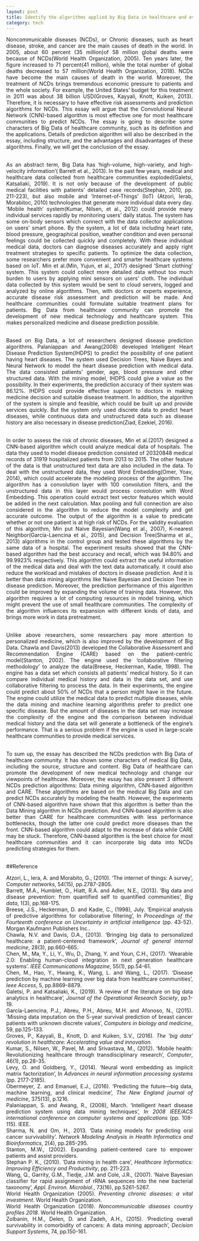 ```yaml
---
layout: post
title: Identify the algorithms applied by Big Data in healthcare and evaluate the impact of these on noncommunicable disease prediction strategies
category: tech
---
```


<div style='text-align: justify;'> Noncommunicable diseases (NCDs), or Chronic diseases, such as heart disease, stroke, and cancer are the main causes of death in the world. In 2005, about 60 percent (35 million)of 58 million global deaths were because of NCDs(World Health Organization, 2005). Ten years later, the figure increased to 71 percent(41 million), while the total number of global deaths decreased to 57 million(World Health Organization, 2018). NCDs have become the main causes of death in the world. Moreover, the treatment of NCDs brings tremendous economic pressure to patients and the whole society. For example, the United States’ budget for this treatment in 2011 was about 38 billion USD(Groves, Kayyali, Knott, Kuiken, 2013). Therefore, it is necessary to have effective risk assessments and prediction algorithms for NCDs. This essay will argue that the Convolutional Neural Network (CNN)-based algorithm is most effective one for most healthcare communities to predict NCDs. The essay is going to describe some characters of Big Data of healthcare community, such as its definition and the applications. Details of prediction algorithm will also be described in the essay, including structure, and the advantages and disadvantages of these algorithms. Finally, we will get the conclusion of the essay.<br><br>

As an abstract term, Big Data has ‘high-volume, high-variety, and high-velocity information’( Barrett et al., 2013). In the past few years, medical and healthcare data collected from healthcare communities exploded(Galetsi, Katsaliaki, 2019). It is not only because of the development of public medical facilities with patients’ detailed case records(Stephan, 2010, pp. 211-223), but also mobile and ‘Internet-of-Things’ (IoT) (Atzori, Ierab, Morabitoc, 2010) technologies that generate more individual data every day. ‘Mobile health’ system(Kumar, Nilsen, et al., 2012) could provide many individual services rapidly by monitoring users’ daily status. The system has some on-body sensors which connect with the data collector applications on users’ smart phone. By the system, a lot of data including heart rate, blood pressure, geographical position, weather condition and even personal feelings could be collected quickly and completely. With these individual medical data, doctors can diagnose diseases accurately and apply right treatment strategies to specific patients. To optimize the data collection, some researchers prefer more convenient and smarter healthcare systems based on IoT. Min et al.(Min, Yujun, et al., 2017) designed ‘Smart clothing’ system. This system could collect more detailed data without too much burden to users by applying mini sensors on users’ cloth. The individual data collected by this system would be sent to cloud servers, logged and analyzed by online algorithms. Then, with doctors or experts experience, accurate disease risk assessment and prediction will be made. And healthcare communities could formulate suitable treatment plans for patients. Big Data from healthcare community can promote the development of new medical technology and healthcare system. This makes personalized medicine and disease prediction possible.<br><br>

Based on Big Data, a lot of researchers designed disease prediction algorithms. Palaniappan and Awang(2008) developed Intelligent Heart Disease Prediction System(IHDPS) to predict the possibility of one patient having heart diseases. The system used Decision Trees, Naive Bayes and Neural Network to model the heart disease prediction with medical data. The data consisted patients’ gender, age, blood pressure and other structured data. With the mining model, IHDPS could give a value as the possibility. In their experiments, the prediction accuracy of their system was 86.12%. IHDPS could provide effective support to doctors in making medicine decision and suitable disease treatment. In addition, the algorithm of the system is simple and feasible, which could be built up and provide services quickly. But the system only used discrete data to predict heart diseases, while continuous data and unstructured data such as disease history are also necessary in disease prediction(Ziad, Ezekiel, 2016).<br><br>

In order to assess the risk of chronic diseases, Min et al.(2017) designed a CNN-based algorithm which could analyze medical data of hospitals. The data they used to model disease prediction consisted of 20320848 medical records of 31919 hospitalized patients from 2013 to 2015. The other feature of the data is that unstructured text data are also included in the data. To deal with the unstructured data, they used Word Embedding(Omer, Yoav, 2014), which could accelerate the modeling process of the algorithm. The algorithm has a convolution layer with 100 convolution filters, and the unstructured data in this layer would process convolution with Word Embedding. This operation could extract text vector features which would be added in the next calculation. Max pooling and full connection are also considered in the algorithm to reduce the model complexity and get accurate outcome. The output of the algorithm is a value to predicate whether or not one patient is at high risk of NCDs. For the validity evaluation of this algorithm, Min put Naive Bayesian(Wang et al., 2007), K-nearest Neighbor(García-Laencina et al., 2015), and Decision Tree(Sharma et al., 2013) algorithms in the control group and tested these algorithms by the same data of a hospital. The experiment results showed that the CNN-based algorithm had the best accuracy and recall, which was 94.80% and 99.9923% respectively. This algorithm could extract the useful information of the medical data and deal with the text data automatically. it could also reduce the workload and mistakes of doctors in disease prediction. And it is better than data mining algorithms like Naive Bayesian and Decision Tree in disease prediction. Moreover, the prediction performance of this algorithm could be improved by expanding the volume of training data. However, this algorithm requires a lot of computing resources in model training, which might prevent the use of small healthcare communities. The complexity of the algorithm influences its expansion with different kinds of data, and brings more work in data pretreatment.<br><br>

Unlike above researchers, some researchers pay more attention to personalized medicine, which is also improved by the development of Big Data. Chawla and Davis(2013) developed the Collaborative Assessment and Recommendation Engine (CARE) based on the patient-centric model(Stanton, 2002). The engine used the ‘collaborative filtering methodology’ to analyze the data(Breese, Heckerman, Kadie, 1998). The engine has a data set which consists all patients’ medical history. So it can compare individual medical history and data in the data set, and use collaborative filtering to process the data. In their experiments, the engine could predict about 50% of NCDs that a person might have in the future. The engine could utilize the medical data to predict multiple diseases, while the data mining and machine learning algorithms prefer to predict one specific disease. But the amount of diseases in the data set may increase the complexity of the engine and the comparison between individual medical history and the data set will generate a bottleneck of the engine’s performance. That is a serious problem if the engine is used in large-scale healthcare communities to provide medical services.<br><br>

To sum up, the essay has described the NCDs prediction with Big Data of healthcare community. It has shown some characters of medical Big Data, including the source, structure and content. Big Data of healthcare can promote the development of new medical technology and change our viewpoints of healthcare. Moreover, the essay has also present 3 different NCDs prediction algorithms: Data mining algorithm, CNN-based algorithm and CARE. These algorithms are based on the medical Big Data and can predict NCDs accurately by modeling the health. However, the experiments of CNN-based algorithm have shown that this algorithm is better than the Data Mining algorithm in NCDs prediction. And CNN-based algorithm is also better than CARE for healthcare communities with less performance bottlenecks, though the latter one could predict more diseases than the front. CNN-based algorithm could adapt to the increase of data while CARE may be stuck. Therefore, CNN-based algorithm is the best choice for most healthcare communities and it can incorporate big data into NCDs predicting strategies for them.<br><br></div>

##Reference
<div style='text-align: justify;'>Atzori, L., Iera, A. and Morabito, G., (2010). ‘The internet of things: A survey’, <i>Computer networks</i>, 54(15), pp.2787-2805.<br>
Barrett, M.A., Humblet, O., Hiatt, R.A. and Adler, N.E., (2013). ‘Big data and disease prevention: from quantified self to quantified communities’, <i>Big data</i>, 1(3), pp.168-175.<br>
Breese, J.S., Heckerman, D. and Kadie, C., (1998), July. ‘Empirical analysis of predictive algorithms for collaborative filtering’, In <i>Proceedings of the Fourteenth conference on Uncertainty in artificial intelligence</i> (pp. 43-52). Morgan Kaufmann Publishers Inc..<br>
Chawla, N.V. and Davis, D.A., (2013). ‘Bringing big data to personalized healthcare: a patient-centered framework’, <i>Journal of general internal medicine</i>, 28(3), pp.660-665.<br>
Chen, M., Ma, Y., Li, Y., Wu, D., Zhang, Y. and Youn, C.H., (2017). ‘Wearable 2.0: Enabling human-cloud integration in next generation healthcare systems’. <i>IEEE Communications Magazine</i>, 55(1), pp.54-61.<br>
Chen, M., Hao, Y., Hwang, K., Wang, L. and Wang, L., (2017). ‘Disease prediction by machine learning over big data from healthcare communities’, <i>Ieee Access</i>, 5, pp.8869-8879.<br>
Galetsi, P. and Katsaliaki, K., (2019). ‘A review of the literature on big data analytics in healthcare’, <i>Journal of the Operational Research Society</i>, pp.1-19.<br>
García-Laencina, P.J., Abreu, P.H., Abreu, M.H. and Afonoso, N., (2015). ‘Missing data imputation on the 5-year survival prediction of breast cancer patients with unknown discrete values’, <i>Computers in biology and medicine</i>, 59, pp.125-133.<br>
Groves, P., Kayyali, B., Knott, D. and Kuiken, S.V., (2016). <i>The 'big data' revolution in healthcare: Accelerating value and innovation.</i><br>
Kumar, S., Nilsen, W., Pavel, M. and Srivastava, M., (2012). ‘Mobile health: Revolutionizing healthcare through transdisciplinary research’, <i>Computer</i>, 46(1), pp.28-35.<br>
Levy, O. and Goldberg, Y., (2014). ‘Neural word embedding as implicit matrix factorization’, In <i>Advances in neural information processing systems</i> (pp. 2177-2185).<br>
Obermeyer, Z. and Emanuel, E.J., (2016). ‘Predicting the future—big data, machine learning, and clinical medicine’, <i>The New England journal of medicine</i>, 375(13), p.1216.<br>
Palaniappan, S. and Awang, R., (2008), March. ‘Intelligent heart disease prediction system using data mining techniques’, In <i>2008 IEEE/ACS international conference on computer systems and applications</i> (pp. 108-115). IEEE.<br>
Sharma, N. and Om, H., 2013. ‘Data mining models for predicting oral cancer survivability’. <i>Network Modeling Analysis in Health Informatics and Bioinformatics</i>, 2(4), pp.285-295.<br>
Stanton, M.W., (2002). Expanding patient-centered care to empower patients and assist providers.<br>
Stephan P. K., (2010). ‘Data mining in health care’, <i>Healthcare Informatics: Improving Efficiency and Productivity</i>, pp. 211-223.<br>
Wang, Q., Garrity, G.M., Tiedje, J.M. and Cole, J.R., (2007). ‘Naive Bayesian classifier for rapid assignment of rRNA sequences into the new bacterial taxonomy’, <i>Appl. Environ. Microbiol.</i>, 73(16), pp.5261-5267.<br>
World Health Organization (2005). <i>Preventing chronic diseases: a vital investment</i>. World Health Organization.<br>
World Health Organization (2018). <i>Noncommunicable diseases country profiles 2018</i>. World Health Organization.<br>
Zolbanin, H.M., Delen, D. and Zadeh, A.H., (2015). ‘Predicting overall survivability in comorbidity of cancers: A data mining approach’, <i>Decision Support Systems</i>, 74, pp.150-161.<br></div>


